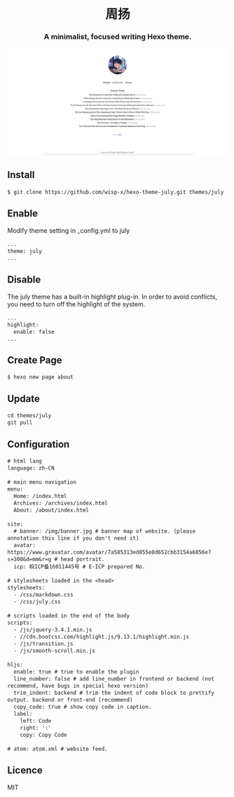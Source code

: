 <h1 align="center">周扬</h1>

<h3 align="center">A minimalist, focused writing Hexo theme.</h3>

<p align="center">


<center><img src="./source/img/preview.png"></center>

Install
---
```
$ git clone https://github.com/wisp-x/hexo-theme-july.git themes/july
```

Enable
---
Modify theme setting in _config.yml to july
```
...
theme: july
...
```

Disable
---
The july theme has a built-in highlight plug-in. In order to avoid conflicts, you need to turn off the highlight of the system.
```
...
highlight:
  enable: false
...
```

Create Page
---
```
$ hexo new page about
```

Update
---
```
cd themes/july
git pull
```

Configuration
---
```
# html lang
language: zh-CN

# main menu navigation
menu:
  Home: /index.html
  Archives: /archives/index.html
  About: /about/index.html

site:
  # banner: /img/banner.jpg # banner map of website. (please annotation this line if you don't need it)
  avatar: https://www.gravatar.com/avatar/7a585313ed855e8d652cbb3154a6056e?s=300&d=mm&r=g # head portrait.
  icp: 皖ICP备16011445号 # E-ICP prepared No.

# stylesheets loaded in the <head>
stylesheets:
  - /css/markdown.css
  - /css/july.css

# scripts loaded in the end of the body
scripts:
  - /js/jquery-3.4.1.min.js
  - //cdn.bootcss.com/highlight.js/9.13.1/highlight.min.js
  - /js/transition.js
  - /js/smooth-scroll.min.js

hljs:
  enable: true # true to enable the plugin
  line_number: false # add line_number in frontend or backend (not recommend, have bugs in special hexo version)
  trim_indent: backend # trim the indent of code block to prettify output. backend or front-end (recommend)
  copy_code: true # show copy code in caption.
  label:
    left: Code
    right: ':'
    copy: Copy Code

# atom: atom.xml # website feed.
```

Licence
---
MIT
